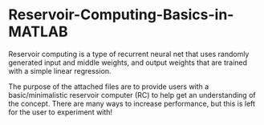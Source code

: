 # Reservoir-Computing-Basics-in-MATLAB
Reservoir computing is a type of recurrent neural net that uses randomly generated input and middle weights, and output weights that are trained with a simple linear regression. 

The purpose of the attached files are to provide users with a basic/minimalistic reservoir computer (RC) to help get an understanding of the concept. There are many ways to increase performance, but this is left for the user to experiment with!
